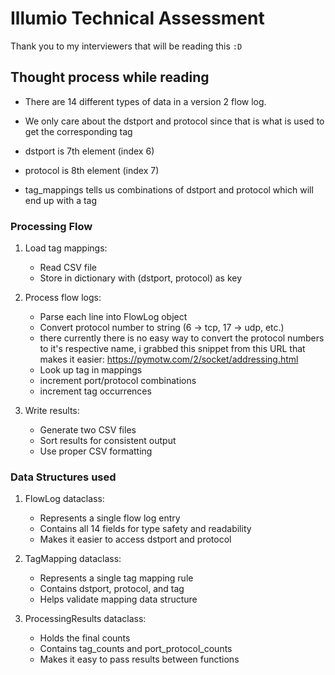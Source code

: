 # **Illumio Technical Assessment**

Thank you to my interviewers that will be reading this `:D`

## Thought process while reading

* There are 14 different types of data in a version 2 flow log.

* We only care about the dstport and protocol since that is what is used to get the corresponding tag

* dstport is 7th element (index 6)
* protocol is 8th element (index 7)

* tag_mappings tells us combinations of dstport and protocol which will end up with a tag

### **Processing Flow**

1. Load tag mappings:
   * Read CSV file
   * Store in dictionary with (dstport, protocol) as key

2. Process flow logs:
   * Parse each line into FlowLog object
   * Convert protocol number to string (6 -> tcp, 17 -> udp, etc.)
   * there currently there is no easy way to convert the protocol numbers to it's respective name, i grabbed this snippet from this URL that makes it easier: <https://pymotw.com/2/socket/addressing.html>
   * Look up tag in mappings
   * increment port/protocol combinations
   * increment tag occurrences

3. Write results:
   * Generate two CSV files
   * Sort results for consistent output
   * Use proper CSV formatting

### Data Structures used

1. FlowLog dataclass:
   * Represents a single flow log entry
   * Contains all 14 fields for type safety and readability
   * Makes it easier to access dstport and protocol

2. TagMapping dataclass:
   * Represents a single tag mapping rule
   * Contains dstport, protocol, and tag
   * Helps validate mapping data structure

3. ProcessingResults dataclass:
   * Holds the final counts
   * Contains tag_counts and port_protocol_counts
   * Makes it easy to pass results between functions
